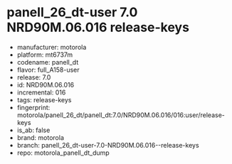 # panell_26_dt-user 7.0 NRD90M.06.016  release-keys
- manufacturer: motorola
- platform: mt6737m
- codename: panell_dt
- flavor: full_A158-user
- release: 7.0
- id: NRD90M.06.016
- incremental: 016
- tags: release-keys
- fingerprint: motorola/panell_26_dt/panell_dt:7.0/NRD90M.06.016/016:user/release-keys
- is_ab: false
- brand: motorola
- branch: panell_26_dt-user-7.0-NRD90M.06.016--release-keys
- repo: motorola_panell_dt_dump

